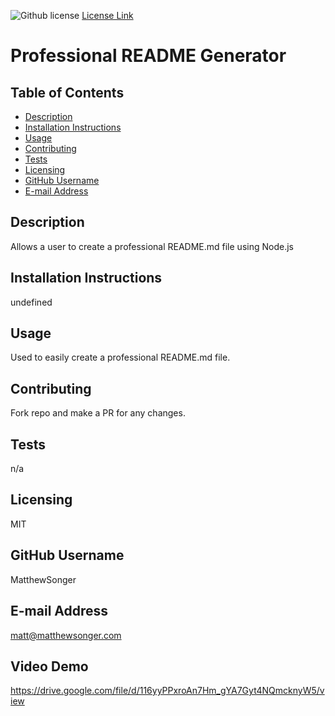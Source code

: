 
  ![Github license](https://img.shields.io/badge/license-MIT-blue.svg)
  [License Link](http://choosealicense.com/licenses)

  # Professional README Generator


  ## Table of Contents
  * [Description](#description)
  * [Installation Instructions](#installation-instructions)
  * [Usage](#usage)
  * [Contributing](#contributing)
  * [Tests](#tests)
  * [Licensing](#licensing)
  * [GitHub Username](#github-username)
  * [E-mail Address](#e-mail-address)
  ## Description
  Allows a user to create a professional README.md file using Node.js
  
  ## Installation Instructions
  undefined
  
  ## Usage
 Used to easily create a professional README.md file.
  
  ## Contributing
  Fork repo and make a PR for any changes.
  
  ## Tests
  n/a
  
  ## Licensing
  MIT
  
  ## GitHub Username
  MatthewSonger
  
  ## E-mail Address
  matt@matthewsonger.com

## Video Demo
https://drive.google.com/file/d/116yyPPxroAn7Hm_gYA7Gyt4NQmcknyW5/view
